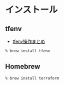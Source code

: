 # インストール

## tfenv

- [tfenv操作まとめ](https://qiita.com/irico/items/e639fbe60a22a79f6abd)

~~~bash
% brew install tfenv
~~~


## Homebrew

~~~bash
% brew install terraform
~~~

